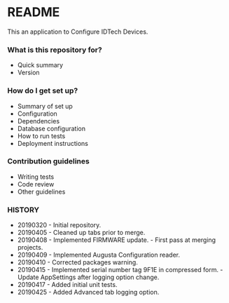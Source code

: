 # README #

This an application to Configure IDTech Devices.

### What is this repository for? ###

* Quick summary
* Version

### How do I get set up? ###

* Summary of set up
* Configuration
* Dependencies
* Database configuration
* How to run tests
* Deployment instructions

### Contribution guidelines ###

* Writing tests
* Code review
* Other guidelines

### HISTORY ###

* 20190320 - Initial repository.
* 20190405 - Cleaned up tabs prior to merge.
* 20190408 - Implemented FIRMWARE update.
           - First pass at merging projects.
* 20190409 - Implemented Augusta Configuration reader.
* 20190410 - Corrected packages warning.
* 20190415 - Implemented serial number tag 9F1E in compressed form.
           - Update AppSettings after logging option change.
* 20190417 - Added initial unit tests.
* 20190425 - Added Advanced tab logging option.
